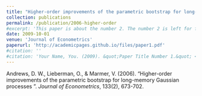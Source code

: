 ```yaml
---
title: "Higher-order improvements of the parametric bootstrap for long-memory Gaussian processes"
collection: publications
permalink: /publication/2006-higher-order
#excerpt: 'This paper is about the number 2. The number 2 is left for future work.'
date: 2009-10-01
venue: 'Journal of Econometrics'
paperurl: 'http://academicpages.github.io/files/paper1.pdf'
#citation: ''
#citation: 'Your Name, You. (2009). &quot;Paper Title Number 1.&quot; <i>Journal 1</i>. 1(1).'
---
```

Andrews, D. W., Lieberman, O., & Marmer, V. (2006). &ldquo;Higher-order improvements of the parametric bootstrap for long-memory Gaussian processes &rdquo;. <i>Journal of Econometrics</i>, 133(2), 673-702.